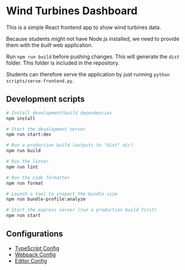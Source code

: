 # Wind Turbines Dashboard

This is a simple React frontend app to show wind turbines data.

Because students might not have Node.js installed, we need to provide them with the _built_ web application.

Run `npm run build` before pushing changes.
This will generate the `dist` folder.
This folder is included in the repository.

Students can therefore serve the application by just running `python scripts/serve-frontend.py`.

## Development scripts
```sh
# Install development/build dependencies
npm install

# Start the development server
npm run start:dev

# Run a production build (outputs to "dist" dir)
npm run build

# Run the linter
npm run lint

# Run the code formatter
npm run format

# Launch a tool to inspect the bundle size
npm run bundle-profile:analyze

# Start the express server (run a production build first)
npm run start

```

## Configurations
* [TypeScript Config](./tsconfig.json)
* [Webpack Config](./webpack.common.js)
* [Editor Config](./.editorconfig)
